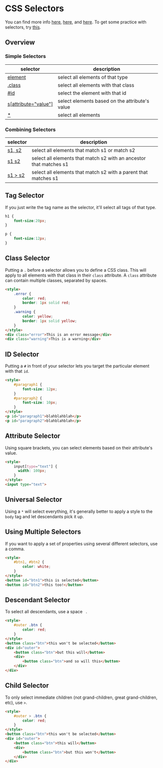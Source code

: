 # CSS Selectors

You can find more info [here](https://developer.mozilla.org/en-US/docs/Learn/CSS/Introduction_to_CSS/Simple_selectors), [here](https://developer.mozilla.org/en-US/docs/Web/CSS/CSS_Selectors), and [here](https://www.w3schools.com/cssref/css_selectors.asp). To get some practice with selectors, try [this](https://flukeout.github.io/).

## Overview

### Simple Selectors

| selector | description |
|--- |--- |
| [element](#tag-selector) | select all elements of that type |
| [.class](#class-selector) | select all elements with that class |
| [#id](#id-selector) | select the element with that id |
| [s[attribute="value"]](#attribute-selector) | select elements based on the attribute's value |
| [*](#universal-selector) | select all elements |


### Combining Selectors

| selector | description |
|--- |--- |
| [s1, s2](#using-multiple-selectors) | select all elements that match s1 or match s2 |
| [s1 s2](#descendent-selector) | select all elements that match s2 with an ancestor that matches s1 |
| [s1 > s2](#child-selector) | select all elements that match s2 with a parent that matches s1 |



## Tag Selector

If you just write the tag name as the selector, it'll select all tags of that type.

```css
h1 {
    font-size:20px;
}

p {
    font-size:12px;
}
```

## Class Selector

Putting a `.` before a selector allows you to define a CSS class. This will apply to all elements with that class in their `class` attribute. A `class` attribute can contain multiple classes, separated by spaces.

```html
<style>
    .error {
        color: red;
        border: 1px solid red;
    }
    .warning {
        color: yellow;
        border: 1px solid yellow;
    }
</style>
<div class="error">This is an error message</div>
<div class="warning">This is a warning</div>
```

## ID Selector

Putting a `#` in front of your selector lets you target the particular element with that `id`.

```html
<style>
    #paragraph1 {
        font-size: 12px;
    }
    #paragraph2 {
        font-size: 10px;
    }
</style>
<p id="paragraph1">blahblahblah</p>
<p id="paragraph2">blahblahblah</p>
```

## Attribute Selector

Using square brackets, you can select elements based on their attribute's value.

```html
<style>
    input[type="text"] {
      width: 100px;
    }
</style>
<input type="text">
```

## Universal Selector

Using a `*` will select everything, it's generally better to apply a style to the `body` tag and let descendants pick it up.


## Using Multiple Selectors

If you want to apply a set of properties using several different selectors, use a comma.

```html
<style>
    #btn1, #btn2 {
        color: white;
    }
</style>
<button id="btn1">this is selected</button>
<button id="btn2">this too!</button>
```


## Descendant Selector

To select all descendants, use a space ` `.

```html
<style>
    #outer .btn {
        color: red;
    }
</style>
<button class="btn">this won't be selected</button>
<div id="outer">
    <button class="btn">but this will</button>
    <div>
        <button class="btn">and so will this</button>
    </div>
</div>
```

## Child Selector

To only select immediate children (not grand-children, great grand-children, etc), use `>`.

```html
<style>
    #outer > .btn {
        color: red;
    }
</style>
<button class="btn">this won't be selected</button>
<div id="outer">
    <button class="btn">this will</button>
    <div>
        <button class="btn">but this won't</button>
    </div>
</div>
```
